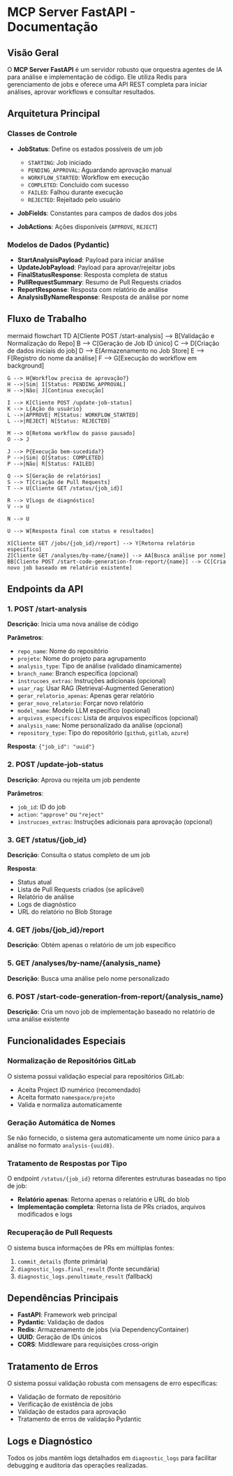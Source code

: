 # MCP Server FastAPI - Documentação

## Visão Geral

O **MCP Server FastAPI** é um servidor robusto que orquestra agentes de IA para análise e implementação de código. Ele utiliza Redis para gerenciamento de jobs e oferece uma API REST completa para iniciar análises, aprovar workflows e consultar resultados.

## Arquitetura Principal

### Classes de Controle

- **JobStatus**: Define os estados possíveis de um job
  - `STARTING`: Job iniciado
  - `PENDING_APPROVAL`: Aguardando aprovação manual
  - `WORKFLOW_STARTED`: Workflow em execução
  - `COMPLETED`: Concluído com sucesso
  - `FAILED`: Falhou durante execução
  - `REJECTED`: Rejeitado pelo usuário

- **JobFields**: Constantes para campos de dados dos jobs
- **JobActions**: Ações disponíveis (`APPROVE`, `REJECT`)

### Modelos de Dados (Pydantic)

- **StartAnalysisPayload**: Payload para iniciar análise
- **UpdateJobPayload**: Payload para aprovar/rejeitar jobs
- **FinalStatusResponse**: Resposta completa de status
- **PullRequestSummary**: Resumo de Pull Requests criados
- **ReportResponse**: Resposta com relatório de análise
- **AnalysisByNameResponse**: Resposta de análise por nome

## Fluxo de Trabalho

mermaid
flowchart TD
    A[Cliente POST /start-analysis] --> B[Validação e Normalização do Repo]
    B --> C[Geração de Job ID único]
    C --> D[Criação de dados iniciais do job]
    D --> E[Armazenamento no Job Store]
    E --> F[Registro do nome da análise]
    F --> G[Execução do workflow em background]
    
    G --> H{Workflow precisa de aprovação?}
    H -->|Sim| I[Status: PENDING_APPROVAL]
    H -->|Não| J[Continua execução]
    
    I --> K[Cliente POST /update-job-status]
    K --> L{Ação do usuário}
    L -->|APPROVE| M[Status: WORKFLOW_STARTED]
    L -->|REJECT| N[Status: REJECTED]
    
    M --> O[Retoma workflow do passo pausado]
    O --> J
    
    J --> P{Execução bem-sucedida?}
    P -->|Sim| Q[Status: COMPLETED]
    P -->|Não| R[Status: FAILED]
    
    Q --> S[Geração de relatórios]
    S --> T[Criação de Pull Requests]
    T --> U[Cliente GET /status/{job_id}]
    
    R --> V[Logs de diagnóstico]
    V --> U
    
    N --> U
    
    U --> W[Resposta final com status e resultados]
    
    X[Cliente GET /jobs/{job_id}/report] --> Y[Retorna relatório específico]
    Z[Cliente GET /analyses/by-name/{name}] --> AA[Busca análise por nome]
    BB[Cliente POST /start-code-generation-from-report/{name}] --> CC[Cria novo job baseado em relatório existente]


## Endpoints da API

### 1. POST /start-analysis
**Descrição**: Inicia uma nova análise de código

**Parâmetros**:
- `repo_name`: Nome do repositório
- `projeto`: Nome do projeto para agrupamento
- `analysis_type`: Tipo de análise (validado dinamicamente)
- `branch_name`: Branch específica (opcional)
- `instrucoes_extras`: Instruções adicionais (opcional)
- `usar_rag`: Usar RAG (Retrieval-Augmented Generation)
- `gerar_relatorio_apenas`: Apenas gerar relatório
- `gerar_novo_relatorio`: Forçar novo relatório
- `model_name`: Modelo LLM específico (opcional)
- `arquivos_especificos`: Lista de arquivos específicos (opcional)
- `analysis_name`: Nome personalizado da análise (opcional)
- `repository_type`: Tipo do repositório (`github`, `gitlab`, `azure`)

**Resposta**: `{"job_id": "uuid"}`

### 2. POST /update-job-status
**Descrição**: Aprova ou rejeita um job pendente

**Parâmetros**:
- `job_id`: ID do job
- `action`: `"approve"` ou `"reject"`
- `instrucoes_extras`: Instruções adicionais para aprovação (opcional)

### 3. GET /status/{job_id}
**Descrição**: Consulta o status completo de um job

**Resposta**:
- Status atual
- Lista de Pull Requests criados (se aplicável)
- Relatório de análise
- Logs de diagnóstico
- URL do relatório no Blob Storage

### 4. GET /jobs/{job_id}/report
**Descrição**: Obtém apenas o relatório de um job específico

### 5. GET /analyses/by-name/{analysis_name}
**Descrição**: Busca uma análise pelo nome personalizado

### 6. POST /start-code-generation-from-report/{analysis_name}
**Descrição**: Cria um novo job de implementação baseado no relatório de uma análise existente

## Funcionalidades Especiais

### Normalização de Repositórios GitLab
O sistema possui validação especial para repositórios GitLab:
- Aceita Project ID numérico (recomendado)
- Aceita formato `namespace/projeto`
- Valida e normaliza automaticamente

### Geração Automática de Nomes
Se não fornecido, o sistema gera automaticamente um nome único para a análise no formato `analysis-{uuid8}`.

### Tratamento de Respostas por Tipo
O endpoint `/status/{job_id}` retorna diferentes estruturas baseadas no tipo de job:
- **Relatório apenas**: Retorna apenas o relatório e URL do blob
- **Implementação completa**: Retorna lista de PRs criados, arquivos modificados e logs

### Recuperação de Pull Requests
O sistema busca informações de PRs em múltiplas fontes:
1. `commit_details` (fonte primária)
2. `diagnostic_logs.final_result` (fonte secundária)
3. `diagnostic_logs.penultimate_result` (fallback)

## Dependências Principais

- **FastAPI**: Framework web principal
- **Pydantic**: Validação de dados
- **Redis**: Armazenamento de jobs (via DependencyContainer)
- **UUID**: Geração de IDs únicos
- **CORS**: Middleware para requisições cross-origin

## Tratamento de Erros

O sistema possui validação robusta com mensagens de erro específicas:
- Validação de formato de repositório
- Verificação de existência de jobs
- Validação de estados para aprovação
- Tratamento de erros de validação Pydantic

## Logs e Diagnóstico

Todos os jobs mantêm logs detalhados em `diagnostic_logs` para facilitar debugging e auditoria das operações realizadas.